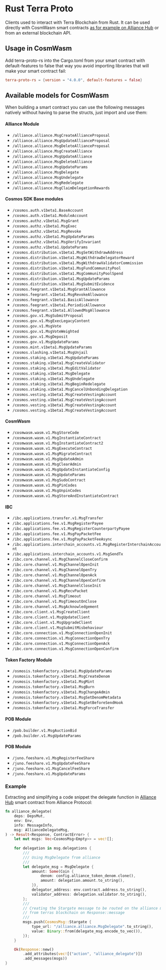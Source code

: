 # Rust Terra Proto

Clients used to interact with Terra Blockchain from Rust. It can be used directly with CosmWasm smart contracts [as for example on Alliance Hub](https://github.com/terra-money/alliance-protocol) or from an external blockchain API.

## Usage in CosmWasm

Add terra-proto-rs into the Cargo.toml from your smart contract with default-features to false that way you avoid importing libraries that will make your smart contract fail:
```Cargo.toml
terra-proto-rs = {version = "4.0.0", default-features = false}
```
## Available models for CosmWasm

When building a smart contract you can use the following messages natively without having to parse the structs, just import and use them:

#### Alliance Module
- `/alliance.alliance.MsgCreateAllianceProposal`
- `/alliance.alliance.MsgUpdateAllianceProposal`
- `/alliance.alliance.MsgDeleteAllianceProposal`
- `/alliance.alliance.MsgCreateAlliance`
- `/alliance.alliance.MsgUpdateAlliance`
- `/alliance.alliance.MsgDeleteAlliance`
- `/alliance.alliance.MsgUpdateParams`
- `/alliance.alliance.MsgDelegate`
- `/alliance.alliance.MsgUndelegate`
- `/alliance.alliance.MsgRedelegate`
- `/alliance.alliance.MsgClaimDelegationRewards`

#### Cosmos SDK Base modules 
- `/cosmos.auth.v1beta1.BaseAccount`
- `/cosmos.auth.v1beta1.ModuleAccount`
- `/cosmos.authz.v1beta1.MsgGrant`
- `/cosmos.authz.v1beta1.MsgExec`
- `/cosmos.authz.v1beta1.MsgRevoke`
- `/cosmos.authz.v1beta1.MsgUpdateParams`
- `/cosmos.authz.v1beta1.MsgVerifyInvariant`
- `/cosmos.authz.v1beta1.UpdateParams`
- `/cosmos.distribution.v1beta1.MsgSetWithdrawAddress`
- `/cosmos.distribution.v1beta1.MsgWithdrawDelegatorReward`
- `/cosmos.distribution.v1beta1.MsgWithdrawValidatorCommission`
- `/cosmos.distribution.v1beta1.MsgFundCommunityPool`
- `/cosmos.distribution.v1beta1.MsgCommunityPoolSpend`
- `/cosmos.distribution.v1beta1.MsgUpdateParams`
- `/cosmos.distribution.v1beta1.MsgSubmitEvidence`
- `/cosmos.feegrant.v1beta1.MsgGrantAllowance`
- `/cosmos.feegrant.v1beta1.MsgRevokeAllowance`
- `/cosmos.feegrant.v1beta1.BasicAllowance`
- `/cosmos.feegrant.v1beta1.PeriodicAllowance`
- `/cosmos.feegrant.v1beta1.AllowedMsgAllowance`
- `/cosmos.gov.v1.MsgSubmitProposal`
- `/cosmos.gov.v1.MsgExecLegacyContent`
- `/cosmos.gov.v1.MsgVote`
- `/cosmos.gov.v1.MsgVoteWeighted`
- `/cosmos.gov.v1.MsgDeposit`
- `/cosmos.gov.v1.MsgUpdateParams`
- `/cosmos.mint.v1beta1.MsgUpdateParams`
- `/cosmos.slashing.v1beta1.MsgUnjail`
- `/cosmos.staking.v1beta1.MsgUpdateParams`
- `/cosmos.staking.v1beta1.MsgCreateValidator`
- `/cosmos.staking.v1beta1.MsgEditValidator`
- `/cosmos.staking.v1beta1.MsgDelegate`
- `/cosmos.staking.v1beta1.MsgUndelegate`
- `/cosmos.staking.v1beta1.MsgBeginRedelegate`
- `/cosmos.staking.v1beta1.MsgCancelUnbondingDelegation`
- `/cosmos.vesting.v1beta1.MsgCreateVestingAccount`
- `/cosmos.vesting.v1beta1.MsgCreateVestingAccount`
- `/cosmos.vesting.v1beta1.MsgCreateVestingAccount`
- `/cosmos.vesting.v1beta1.MsgCreateVestingAccount`


#### CosmWasm
- `/cosmwasm.wasm.v1.MsgStoreCode`
- `/cosmwasm.wasm.v1.MsgInstantiateContract`
- `/cosmwasm.wasm.v1.MsgInstantiateContract2`
- `/cosmwasm.wasm.v1.MsgExecuteContract`
- `/cosmwasm.wasm.v1.MsgMigrateContract`
- `/cosmwasm.wasm.v1.MsgUpdateAdmin`
- `/cosmwasm.wasm.v1.MsgClearAdmin`
- `/cosmwasm.wasm.v1.MsgUpdateInstantiateConfig`
- `/cosmwasm.wasm.v1.MsgUpdateParams`
- `/cosmwasm.wasm.v1.MsgSudoContract`
- `/cosmwasm.wasm.v1.MsgPinCodes`
- `/cosmwasm.wasm.v1.MsgUnpinCodes`
- `/cosmwasm.wasm.v1.MsgStoreAndInstantiateContract`

#### IBC 
- `/ibc.applications.transfer.v1.MsgTransfer`
- `/ibc.applications.fee.v1.MsgRegisterPayee`
- `/ibc.applications.fee.v1.MsgRegisterCounterpartyPayee`
- `/ibc.applications.fee.v1.MsgPayPacketFee`
- `/ibc.applications.fee.v1.MsgPayPacketFeeAsync`
- `/ibc.applications.interchain_accounts.v1.MsgRegisterInterchainAccount`
- `/ibc.applications.interchain_accounts.v1.MsgSendTx`
- `/ibc.core.channel.v1.MsgChannelCloseConfirm`
- `/ibc.core.channel.v1.MsgChannelOpenInit`
- `/ibc.core.channel.v1.MsgChannelOpenTry`
- `/ibc.core.channel.v1.MsgChannelOpenAck`
- `/ibc.core.channel.v1.MsgChannelOpenConfirm`
- `/ibc.core.channel.v1.MsgChannelCloseInit`
- `/ibc.core.channel.v1.MsgRecvPacket`
- `/ibc.core.channel.v1.MsgTimeout`
- `/ibc.core.channel.v1.MsgTimeoutOnClose`
- `/ibc.core.channel.v1.MsgAcknowledgement`
- `/ibc.core.client.v1.MsgCreateClient`
- `/ibc.core.client.v1.MsgUpdateClient`
- `/ibc.core.client.v1.MsgUpgradeClient`
- `/ibc.core.client.v1.MsgSubmitMisbehaviour`
- `/ibc.core.connection.v1.MsgConnectionOpenInit`
- `/ibc.core.connection.v1.MsgConnectionOpenTry`
- `/ibc.core.connection.v1.MsgConnectionOpenAck`
- `/ibc.core.connection.v1.MsgConnectionOpenConfirm`

#### Token Factory Module
- `/osmosis.tokenfactory.v1beta1.MsgUpdateParams`
- `/osmosis.tokenfactory.v1beta1.MsgCreateDenom`
- `/osmosis.tokenfactory.v1beta1.MsgMint`
- `/osmosis.tokenfactory.v1beta1.MsgBurn`
- `/osmosis.tokenfactory.v1beta1.MsgChangeAdmin`
- `/osmosis.tokenfactory.v1beta1.MsgSetDenomMetadata`
- `/osmosis.tokenfactory.v1beta1.MsgSetBeforeSendHook`
- `/osmosis.tokenfactory.v1beta1.MsgForceTransfer`

#### POB Module
- `/pob.builder.v1.MsgAuctionBid`
- `/pob.builder.v1.MsgUpdateParams`

#### POB Module
- `/juno.feeshare.v1.MsgRegisterFeeShare`
- `/juno.feeshare.v1.MsgUpdateFeeShare`
- `/juno.feeshare.v1.MsgCancelFeeShare`
- `/juno.feeshare.v1.MsgUpdateParams`


### Example

Extracting and simplifying a code snippet the delegate function in [Alliance Hub](https://github.com/terra-money/alliance-protocol/blob/main/contracts/alliance-hub/src/contract.rs#L329-L361) smart contract from Alliance Protocol:

```rs
fn alliance_delegate(
    deps: DepsMut,
    env: Env,
    info: MessageInfo,
    msg: AllianceDelegateMsg,
) -> Result<Response, ContractError> {
    let mut msgs: Vec<CosmosMsg<Empty>> = vec![];
    
    for delegation in msg.delegations {
        ///
        /// Using MsgDelegate from alliance
        ///
        let delegate_msg = MsgDelegate {
            amount: Some(Coin {
                denom: config.alliance_token_denom.clone(),
                amount: delegation.amount.to_string(),
            }),
            delegator_address: env.contract.address.to_string(),
            validator_address: delegation.validator.to_string(),
        };
        ///
        // Creating the Stargate message to be routed on the alliance module
        // from terras blockchain on Response::message
        ///
        msgs.push(CosmosMsg::Stargate {
            type_url: "/alliance.alliance.MsgDelegate".to_string(),
            value: Binary::from(delegate_msg.encode_to_vec()),
        });
    }

    Ok(Response::new()
        .add_attributes(vec![("action", "alliance_delegate")])
        .add_messages(msgs))
}
```